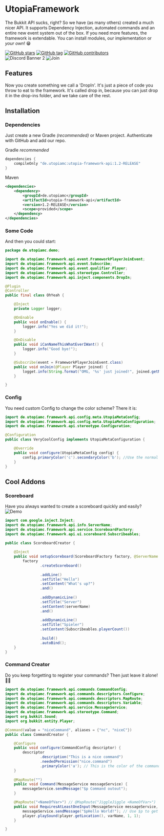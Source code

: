 
# UtopiaFramework

The Bukkit API sucks, right? So we have (as many others) created a much nicer API. It supports Dependency Injection, automated commands and an entire new event system out of the box. If you need more features, the framework is extendable. You can install modules, our implementation or *your own*! 😁

[![GitHub stars](https://badgen.net/github/stars/Utopiamc/UtopiaFramework)](https://GitHub.comUtopiamc/UtopiaFramework/)
[![GitHub tag](https://img.shields.io/github/last-commit/Utopiamc/UtopiaFramework.svg)](https://GitHub.com/Utopiamc/UtopiaFramework/last-commit/)
[![GitHub contributors](https://badgen.net/github/contributors/Utopiamc/UtopiaFramework)](https://GitHub.com/Utopiamc/UtopiaFramework/graphs/contributors/)
<br>
![Discord Banner 2](https://discordapp.com/api/guilds/746669192241086504/widget.png?style=banner2)
![Join](https://minecraft-mp.com/banner-312108-6.png)

## Features

Now you create something we call a 'DropIn'. It's just a piece of code you throw to eat to the framework. It's called drop in, because you can just drop it in the drop-ins folder, and we take care of the rest.


## Installation

### Dependencies

Just create a new Gradle *(recommended)* or Maven project. Authenticate with GitHub and add our repo.

Gradle *recommended*
```groovy
dependencies {
    compileOnly "de.utopiamc:utopia-framework-api:1.2-RELEASE"
}
```

Maven
```xml
<dependencies>
    <dependency>
        <groupId>de.utopiamc</groupId>
        <artifactId>utopia-framework-api</artifactId>
        <version>1.2-RELEASE</version>
        <scope>provided</scope>
    </dependency>
</dependencies>
```

### Some Code

And then you could start:

```java
package de.utopiamc.demo;

import de.utopiamc.framework.api.event.FrameworkPlayerJoinEvent;
import de.utopiamc.framework.api.event.Subscribe;
import de.utopiamc.framework.api.event.qualifier.Player;
import de.utopiamc.framework.api.stereotype.Controller;
import de.utopiamc.framework.api.inject.components.DropIn;

@Plugin
@Controller
public final class OhYeah {

    @Inject
    private Logger logger;

    @OnEnable
    public void onEnable() {
        logger.info("Yes we did it!");
    }

    @OnDisable
    public void iCanNameThisWhatEverIWant() {
        logger.info("Good bye!");
    }

    @Subscribe(event = FrameworkPlayerJoinEvent.class)
    public void onJoin(@Player Player joined) {
        logget.info(String.format("OMG, '%s' just joined!", joined.getName()));
    }

}
```

### Config

You need custom Config to change the color scheme?
There it is: 

```java
import de.utopiamc.framework.api.config.meta.UtopiaMetaConfig;
import de.utopiamc.framework.api.config.meta.UtopiaMetaConfiguration;
import de.utopiamc.framework.api.stereotype.Configuration;

@Configuration
public class VeryCoolConfig implements UtopiaMetaConfiguration {

    @Override
    public void configure(UtopiaMetaConfig config) {
        config.primaryColor('c').secondaryColor('b'); //Use the normal Minecraft color codes!
    }
}
```

## Cool Addons
### Scoreboard
Have you always wanted to create a scoreboard quickly and easily? <br>
![Demo](https://media.discordapp.net/attachments/748504230738001961/1025148491426709504/unknown.png)
```java
import com.google.inject.Inject;
import de.utopiamc.framework.api.info.ServerName;
import de.utopiamc.framework.api.service.ScoreboardFactory;
import de.utopiamc.framework.api.ui.scoreboard.Subscribeables;

public class ScoreboardCreator {
    
    @Inject
    public void setupScoreboard(ScoreboardFactory factory, @ServerName String serverName) {
        factory
                .createScoreboard()
                
                .addLine()
                .setTitle("Hello")
                .setContent("What's up?")
                .and()
                
                .addDynamicLine()
                .setTitle("Server")
                .setContent(serverName)
                .and()
                
                .addDynamicLine()
                .setTitle("Spieler")
                .setContent(Subscribeables.playerCount())
                
                .build()
                .autoBind();
    }
}
```
### Command Creator
Do you keep forgetting to register your commands? Then just leave it alone! 🤟🏻
```java
import de.utopiamc.framework.api.commands.CommandConfig;
import de.utopiamc.framework.api.commands.descriptors.Configure;
import de.utopiamc.framework.api.commands.descriptors.MapRoute;
import de.utopiamc.framework.api.commands.descriptors.Variable;
import de.utopiamc.framework.api.service.MessageService;
import de.utopiamc.framework.api.stereotype.Command;
import org.bukkit.Sound;
import org.bukkit.entity.Player;

@Command(value = "niceCommand", aliases = {"nc", "niceC"})
public class CommandCreator {

    @Configure
    public void configure(CommandConfig descriptor) {
        descriptor
                .description("This is a nice command")
                .neededPermission("nice.command")
                .primaryColor('a'); // This is the color of the command Prefix
    }
    
    @MapRoute("")
    public void Command(MessageService messageService) {
        messageService.sendMessage("$p Command outout");
    }

    @MapRoute("<NameOfVar>") // @MapRoute("JiggleJiggle <NameOfVar>")
    public void RequiresAtLeastOneInput(MessageService messageService, Player player, @Variable("NameOfVar") Sound varName) {
        messageService.sendMessage("$pHello World!"); // Use $p to get the primaryColor
        player.playSound(player.getLocation(), varName, 1, 1);
    }

}
```
